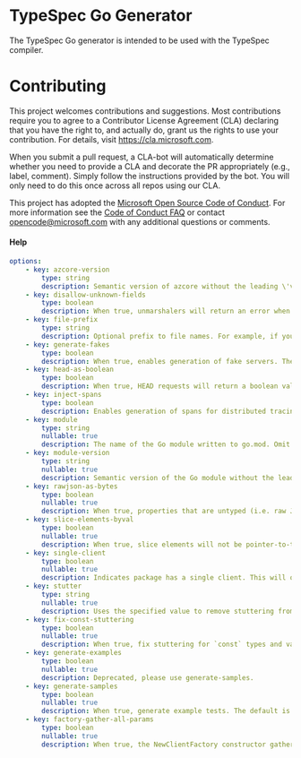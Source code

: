 # TypeSpec Go Generator 

The TypeSpec Go generator is intended to be used with the TypeSpec compiler.

# Contributing
This project welcomes contributions and suggestions.  Most contributions require you to agree to a
Contributor License Agreement (CLA) declaring that you have the right to, and actually do, grant us
the rights to use your contribution. For details, visit https://cla.microsoft.com.

When you submit a pull request, a CLA-bot will automatically determine whether you need to provide
a CLA and decorate the PR appropriately (e.g., label, comment). Simply follow the instructions
provided by the bot. You will only need to do this once across all repos using our CLA.

This project has adopted the [Microsoft Open Source Code of Conduct](https://opensource.microsoft.com/codeofconduct/).
For more information see the [Code of Conduct FAQ](https://opensource.microsoft.com/codeofconduct/faq/) or
contact [opencode@microsoft.com](mailto:opencode@microsoft.com) with any additional questions or comments.

#### Help

```yaml
options:
    - key: azcore-version
        type: string
        description: Semantic version of azcore without the leading \'v\' to use if different from the default version (e.g. 1.2.3).
    - key: disallow-unknown-fields
        type: boolean
        description: When true, unmarshalers will return an error when an unknown field is encountered in the payload. The default is false.
    - key: file-prefix
        type: string
        description: Optional prefix to file names. For example, if you set your file prefix to "zzz_", all generated code files will begin with "zzz_".
    - key: generate-fakes
        type: boolean
        description: When true, enables generation of fake servers. The default is false.
    - key: head-as-boolean
        type: boolean
        description: When true, HEAD requests will return a boolean value based on the HTTP status code. The default is false.
    - key: inject-spans
        type: boolean
        description: Enables generation of spans for distributed tracing. The default is false.
    - key: module
        type: string
        nullable: true
        description: The name of the Go module written to go.mod. Omit to skip go.mod generation. When module is specified, module-version must also be specified.
    - key: module-version
        type: string
        nullable: true
        description: Semantic version of the Go module without the leading \'v\' written to constants.go. (e.g. 1.2.3). When module-version is specified, module must also be specified.
    - key: rawjson-as-bytes
        type: boolean
        nullable: true
        description: When true, properties that are untyped (i.e. raw JSON) are exposed as []byte instead of any or map[string]any. The default is false.
    - key: slice-elements-byval
        type: boolean
        nullable: true
        description: When true, slice elements will not be pointer-to-type. The default is false.
    - key: single-client
        type: boolean
        nullable: true
        description: Indicates package has a single client. This will omit the Client prefix from options and response types. If multiple clients are detected, an error is returned. The default is false.
    - key: stutter
        type: string
        nullable: true
        description: Uses the specified value to remove stuttering from types and funcs instead of the built-in algorithm.
    - key: fix-const-stuttering
        type: boolean
        nullable: true
        description: When true, fix stuttering for `const` types and values. The default is false.
    - key: generate-examples
        type: boolean
        nullable: true
        description: Deprecated, please use generate-samples.
    - key: generate-samples
        type: boolean
        nullable: true
        description: When true, generate example tests. The default is false.
    - key: factory-gather-all-params
        type: boolean
        nullable: true
        description: When true, the NewClientFactory constructor gathers all parameters or only common parameters of clients. The default is false.
```
